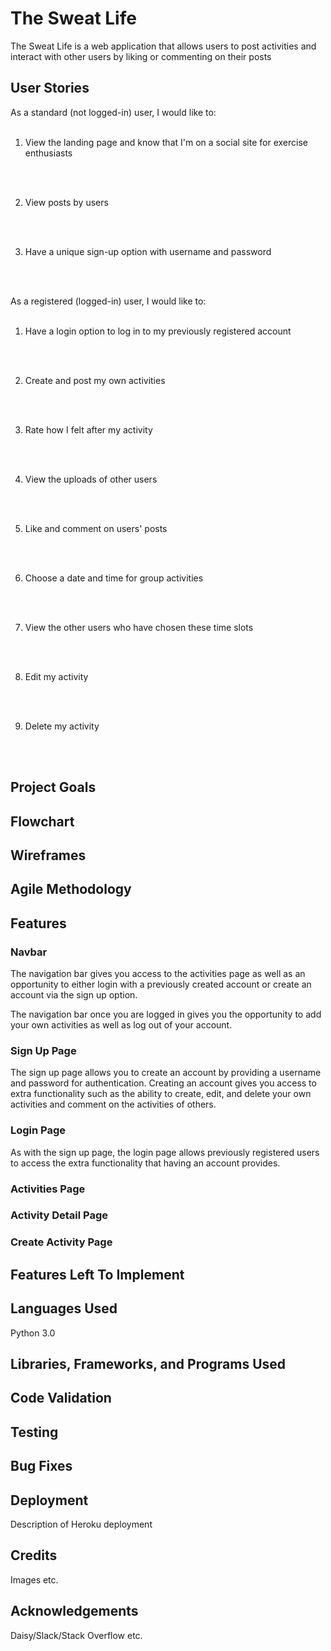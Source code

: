 # The Sweat Life

The Sweat Life is a web application that allows users to post activities and interact with other users by liking or commenting on their posts

## User Stories

As a standard (not logged-in) user, I would like to:
<br>
<br>

1. View the landing page and know that I'm on a social site for exercise enthusiasts
<br>
<br>

2. View posts by users
<br>
<br>

3. Have a unique sign-up option with username and password
<br>
<br>

As a registered (logged-in) user, I would like to:
<br>
<br>

1. Have a login option to log in to my previously registered account
<br>
<br>

2. Create and post my own activities
<br>
<br>

3. Rate how I felt after my activity
<br>
<br>

4. View the uploads of other users
<br>
<br>

5. Like and comment on users' posts
<br>
<br>

6. Choose a date and time for group activities
<br>
<br>

7. View the other users who have chosen these time slots
<br>
<br>

8. Edit my activity
<br>
<br>

9. Delete my activity
<br>
<br>

## Project Goals

## Flowchart

## Wireframes

## Agile Methodology

## Features

### Navbar

The navigation bar gives you access to the activities page as well as an opportunity to either login with a previously created account or create an account via the sign up option.


The navigation bar once you are logged in gives you the opportunity to add your own activities as well as log out of your account.


### Sign Up Page

The sign up page allows you to create an account by providing a username and password for authentication. Creating an account gives you access to extra functionality such as the ability to create, edit, and delete your own activities and comment on the activities of others.

### Login Page

As with the sign up page, the login page allows previously registered users to access the extra functionality that having an account provides.

### Activities Page

### Activity Detail Page

### Create Activity Page

## Features Left To Implement

## Languages Used

Python 3.0

## Libraries, Frameworks, and Programs Used

## Code Validation

## Testing

## Bug Fixes

## Deployment

Description of Heroku deployment

## Credits

Images etc.

## Acknowledgements

Daisy/Slack/Stack Overflow etc.